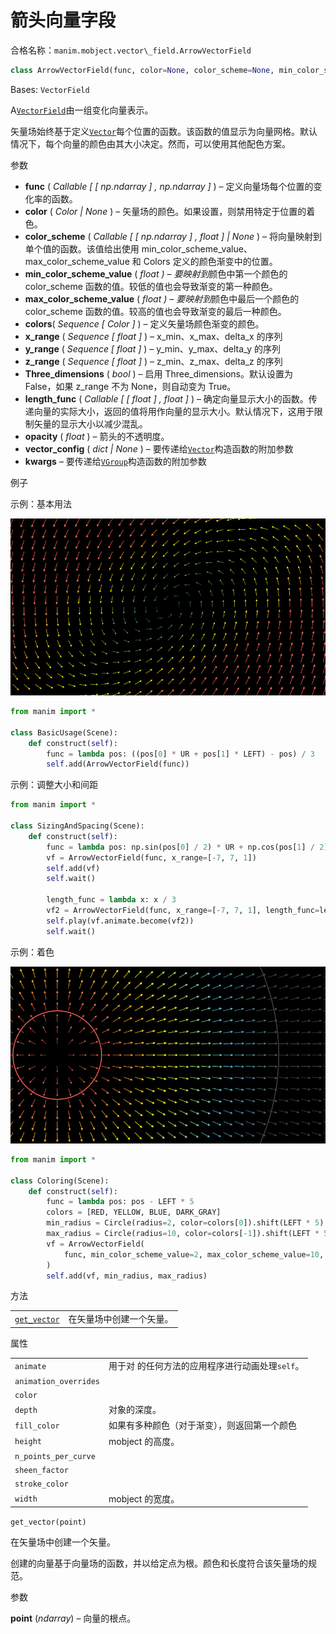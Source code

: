 # 箭头向量字段

合格名称：`manim.mobject.vector\_field.ArrowVectorField`


```py
class ArrowVectorField(func, color=None, color_scheme=None, min_color_scheme_value=0, max_color_scheme_value=2, colors=['#236B8E', '#83C167', '#FFFF00', '#FC6255'], x_range=None, y_range=None, z_range=None, three_dimensions=False, length_func=<function ArrowVectorField.<lambda>>, opacity=1.0, vector_config=None, **kwargs)
```

Bases: `VectorField`

A[`VectorField`]()由一组变化向量表示。

矢量场始终基于定义[`Vector`]()每个位置的函数。该函数的值显示为向量网格。默认情况下，每个向量的颜色由其大小决定。然而，可以使用其他配色方案。

参数

- **func** ( _Callable_ _\[_ _\[_ _np.ndarray_ _\]_ _,_ _np.ndarray_ _\]_ ) – 定义向量场每个位置的变化率的函数。
- **color** ( _Color_ _|_ _None_ ) – 矢量场的颜色。如果设置，则禁用特定于位置的着色。
- **color_scheme** ( _Callable_ _\[_ _\[_ _np.ndarray_ _\]_ _,_ _float_ _\]_ _|_ _None_ ) – 将向量映射到单个值的函数。该值给出使用 min_color_scheme_value、max_color_scheme_value 和 Colors 定义的颜色渐变中的位置。
- **min_color_scheme_value** ( *float ) – 要映射到*颜色中第一个颜色的 color_scheme 函数的值。较低的值也会导致渐变的第一种颜色。
- **max_color_scheme_value** ( *float ) – 要映射到*颜色中最后一个颜色的 color_scheme 函数的值。较高的值也会导致渐变的最后一种颜色。
- **colors**( _Sequence_ _\[_ _Color_ _\]_ ) – 定义矢量场颜色渐变的颜色。
- **x_range** ( _Sequence_ _\[_ _float_ _\]_ ) – x_min、x_max、delta_x 的序列
- **y_range** ( _Sequence_ _\[_ _float_ _\]_ ) – y_min、y_max、delta_y 的序列
- **z_range** ( _Sequence_ _\[_ _float_ _\]_ ) – z_min、z_max、delta_z 的序列
- **Three_dimensions** ( _bool_ ) – 启用 Three_dimensions。默认设置为 False，如果 z_range 不为 None，则自动变为 True。
- **length_func** ( _Callable_ _\[_ _\[_ _float_ _\]_ _,_ _float_ _\]_ ) – 确定向量显示大小的函数。传递向量的实际大小，返回的值将用作向量的显示大小。默认情况下，这用于限制矢量的显示大小以减少混乱。
- **opacity** ( _float_ ) – 箭头的不透明度。
- **vector_config** ( _dict_ _|_ _None_ ) – 要传递给[`Vector`]()构造函数的附加参数
- **kwargs** – 要传递给[`VGroup`]()构造函数的附加参数


例子

示例：基本用法

![BasicUsage-1.png](../static/BasicUsage-1.png)

```py
from manim import *

class BasicUsage(Scene):
    def construct(self):
        func = lambda pos: ((pos[0] * UR + pos[1] * LEFT) - pos) / 3
        self.add(ArrowVectorField(func))
```


示例：调整大小和间距

```py
from manim import *

class SizingAndSpacing(Scene):
    def construct(self):
        func = lambda pos: np.sin(pos[0] / 2) * UR + np.cos(pos[1] / 2) * LEFT
        vf = ArrowVectorField(func, x_range=[-7, 7, 1])
        self.add(vf)
        self.wait()

        length_func = lambda x: x / 3
        vf2 = ArrowVectorField(func, x_range=[-7, 7, 1], length_func=length_func)
        self.play(vf.animate.become(vf2))
        self.wait()
```


示例：着色

![Coloring-1.png](../static/Coloring-1.png)

```py
from manim import *

class Coloring(Scene):
    def construct(self):
        func = lambda pos: pos - LEFT * 5
        colors = [RED, YELLOW, BLUE, DARK_GRAY]
        min_radius = Circle(radius=2, color=colors[0]).shift(LEFT * 5)
        max_radius = Circle(radius=10, color=colors[-1]).shift(LEFT * 5)
        vf = ArrowVectorField(
            func, min_color_scheme_value=2, max_color_scheme_value=10, colors=colors
        )
        self.add(vf, min_radius, max_radius)
```

方法

|||
|-|-|
[`get_vector`]()|在矢量场中创建一个矢量。


属性

|||
|-|-|
`animate`|用于对 的任何方法的应用程序进行动画处理`self`。
`animation_overrides`|
`color`|
`depth`|对象的深度。
`fill_color`|如果有多种颜色（对于渐变），则返回第一个颜色
`height`|mobject 的高度。
`n_points_per_curve`|
`sheen_factor`|
`stroke_color`|
`width`|mobject 的宽度。



`get_vector(point)`

在矢量场中创建一个矢量。

创建的向量基于向量场的函数，并以给定点为根。颜色和长度符合该矢量场的规范。

参数

**point** (_ndarray_) – 向量的根点。
